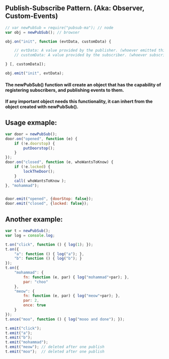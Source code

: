 ## Publish-Subscribe Pattern. (Aka: Observer, Custom-Events)
```javascript
// var newPubSub = require("pubsub-ma"); // node
var obj = newPubSub(); // browser

obj.on("init", function (evtData, customData) {

	// evtData: A value provided by the publisher. (whoever emitted this event)
	// customData: A value provided by the subscriber. (whoever subscribed to this event)

} [, customData]);

obj.emit("init", evtData);
```
#### The newPubSub() function will create an object that has the capability of registering subscribers, and publishing events to them.

#### If any important object needs this functionality, it can inhert from the object created with newPubSub().

Usage exmaple:
----------------------
```javascript
var door = newPubSub();
door.on("opened", function (e) {
	if (!e.doorstop) {
		putDoorstop();
	}
});
door.on("closed", function (e, whoWantsToKnow) {
	if (!e.locked) {
		lockTheDoor();
	}
	call( whoWantsToKnow );
}, "mohammad");


door.emit("opened", {doorStop: false});
door.emit("closed", {locked: false});
```

Another example:
----------------------
```javascript
var t = newPubSub();
var log = console.log;

t.on("click", function () { log(1); });
t.on({
	"a": function () { log("a"); },
	"b": function () { log("b"); }
});
t.on({
	"mohammad": {
		fn: function (e, par) { log("mohammad"+par); },
		par: "choo"
	},
	"meow": {
		fn: function (e, par) { log("meow"+par); },
		par: 2,
		once: true
	}
});
t.once("moo", function () { log("mooo and done"); });

t.emit("click");
t.emit("a");
t.emit("b");
t.emit("mohammad");
t.emit("meow"); // deleted after one publish
t.emit("moo");  // deleted after one publish
```
